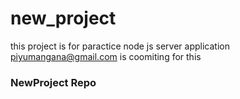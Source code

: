 # new_project
this project is for paractice node js server application
piyumangana@gmail.com is coomiting for this
### NewProject Repo
